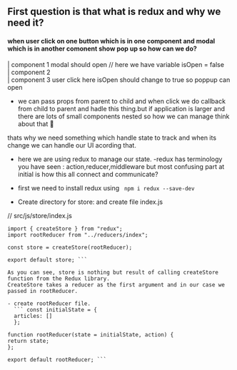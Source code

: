 ## First question is that what is redux and why we need it?

#### when user click on one button which is in one component and modal which is in another comonent show pop up so how can we do?

| component 1 modal should open // here we have variable isOpen = false <br />
| component 2 <br />
| component 3 user click here isOpen should change to true so poppup can open <br />

- we can pass props from parent to child and when click we do callback from child to parent and hadle this thing.but if application is larger and there are lots of small components nested so how we can manage think about that :thinking:

thats why we need something which handle state to track and when its change we can handle our UI acording that.

- here we are using redux to manage our state.
  -redux has terminology you have seen : action,reducer,middleware but most confusing part at initial is how this all connect and communicate?

- first we need to install redux using ` npm i redux --save-dev`

- Create directory for store: and create file index.js

// src/js/store/index.js

````
import { createStore } from "redux";
import rootReducer from "../reducers/index";

const store = createStore(rootReducer);

export default store; ```

As you can see, store is nothing but result of calling createStore function from the Redux library.
CreateStore takes a reducer as the first argument and in our case we passed in rootReducer.

- create rootReducer file.
  ``` const initialState = {
  articles: []
  };

function rootReducer(state = initialState, action) {
return state;
};

export default rootReducer; ```
````
